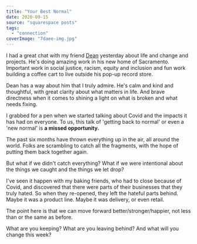 ```yaml
---
title: "Your Best Normal"
date: 2020-09-15
source: "squarespace posts"
tags: 
  - "connection"
coverImage: "7daee-img.jpg"
---
```


I had a great chat with my friend [Dean](https://elementfive.com/about-dean/) yesterday about life and change and projects. He's doing amazing work in his new home of Sacramento. Important work in social justice, racism, equity and inclusion and fun work building a coffee cart to live outside his pop-up record store.

Dean has a way about him that I truly admire. He's calm and kind and thoughtful, with great clarity about what matters in life. And brave directness when it comes to shining a light on what is broken and what needs fixing.

I grabbed for a pen when we started talking about Covid and the impacts it has had on everyone. To us, this talk of 'getting back to normal' or even a 'new normal' is **a missed opportunity.**

The past six months have thrown everything up in the air, all around the world. Folks are scrambling to catch all the fragments, with the hope of putting them back together again.

But what if we didn't catch everything? What if we were intentional about the things we caught and the things we let drop?

I've seen it happen with my baking friends, who had to close because of Covid, and discovered that there were parts of their businesses that they truly hated. So when they re-opened, they left the hateful parts behind. Maybe it was a product line. Maybe it was delivery, or even retail.

The point here is that we can move forward better/stronger/happier, not less than or the same as before.

What are you keeping? What are you leaving behind? And what will you change this week?
